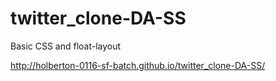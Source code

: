 # twitter_clone-DA-SS
Basic CSS and float-layout

http://holberton-0116-sf-batch.github.io/twitter_clone-DA-SS/
